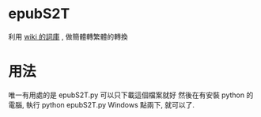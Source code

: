 ﻿epubS2T
=======

利用 [wiki 的詞庫](http://svn.wikimedia.org/svnroot/mediawiki/trunk/phase3/includes/ZhConversion.php) , 做簡體轉繁體的轉換


用法
====

唯一有用處的是 epubS2T.py 可以只下載這個檔案就好
然後在有安裝 python 的電腦, 執行 python epubS2T.py
Windows 點兩下, 就可以了.
